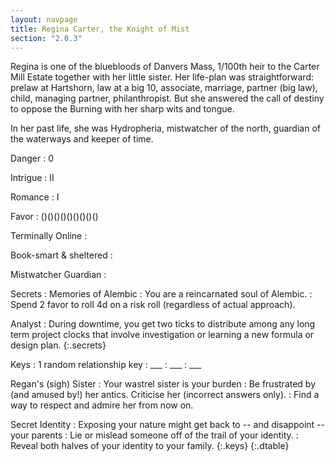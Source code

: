 ```yaml
---
layout: navpage
title: Regina Carter, the Knight of Mist
section: "2.0.3"
---
```


Regina is one of the bluebloods of Danvers Mass, 1/100th heir to the Carter Mill Estate together with her little sister.
Her life-plan was straightforward: prelaw at Hartshorn, law at a big 10, associate, marriage, partner (big law), child, managing partner, philanthropist.
But she answered the call of destiny to oppose the Burning with her sharp wits and tongue.

In her past life, she was Hydropheria, mistwatcher of the north, guardian of the waterways and keeper of time.

Danger
: 0

Intrigue
: II

Romance
: I

Favor
: ()()()()()()()()()

Terminally Online
:

Book-smart & sheltered
:

Mistwatcher Guardian
:

Secrets
:
  Memories of Alembic
  : You are a reincarnated soul of Alembic.
    : Spend 2 favor to roll 4d on a risk roll (regardless of actual approach).

  Analyst
  : During downtime, you get two ticks to distribute among any long term project clocks that involve investigation or learning a new formula or design plan.
  {:.secrets}

Keys
:
  1 random relationship key
  : ___
    : ___
    : ___

  Regan's (sigh) Sister
  : Your wastrel sister is your burden
    : Be frustrated by (and amused by!) her antics. Criticise her (incorrect answers only).
    : Find a way to respect and admire her from now on.

  Secret Identity
  : Exposing your nature might get back to -- and disappoint -- your parents
    : Lie or mislead someone off of the trail of your identity.
    : Reveal both halves of your identity to your family.
  {:.keys}
{:.dtable}
